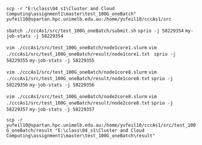 `scp -r "E:\class\04_s1\Cluster and Cloud Computing\assignment1\master\test_100G_oneBatch" yufeil10@spartan.hpc.unimelb.edu.au:/home/yufeil10/cccAs1/src`

`sbatch ./cccAs1/src/test_100G_oneBatch/submit.sh`
`sprio -j 58229354`
`my-job-stats -j 58229354`

`vim ./cccAs1/src/test_100G_oneBatch/node1core1.slurm`
`vim ./cccAs1/src/test_100G_oneBatch/result/node1core1.txt `
`sprio -j 58229355`
`my-job-stats -j 58229355`

`vim ./cccAs1/src/test_100G_oneBatch/node1core8.slurm`
`vim ./cccAs1/src/test_100G_oneBatch/result/node1core8.txt`
`sprio -j 58229356`
`my-job-stats -j 58229356`

`vim ./cccAs1/src/test_100G_oneBatch/node2core8.slurm`
`vim ./cccAs1/src/test_100G_oneBatch/result/node2core8.txt`
`sprio -j 58229357`
`my-job-stats -j 58229357`


`scp -r yufeil10@spartan.hpc.unimelb.edu.au:/home/yufeil10/cccAs1/src/test_100G_oneBatch/result "E:\class\04_s1\Cluster and Cloud Computing\assignment1\master\test_100G_oneBatch\result"`

